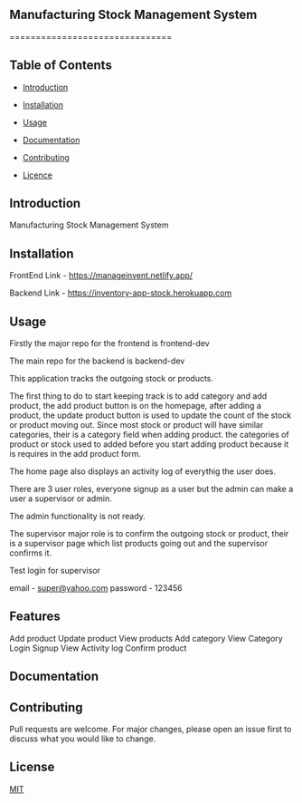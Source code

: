 
## Manufacturing Stock Management System	
===============================

## Table of Contents

- [Introduction](#introduction)

- [Installation](#installation)

- [Usage](#usage)

- [Documentation](#documentation)

- [Contributing](#contributing)

- [Licence](#usage)

## Introduction

Manufacturing Stock Management System	

## Installation

FrontEnd Link -  https://manageinvent.netlify.app/

Backend Link -  https://inventory-app-stock.herokuapp.com

## Usage

Firstly the major repo for the frontend is frontend-dev

The main repo for the backend is backend-dev

This application tracks the outgoing stock or products. 

The first thing to do to start keeping track is to add category and add product, the add product button is on the homepage,
after adding a product, the update product button is used to update the count of the stock or product moving out.
Since most stock or product will have similar categories, their is a category field when adding product. the categories of product or stock used to added before you start adding product because it is requires in the add product form.

The home page also displays an activity log of everythig the user does.

There are 3 user roles, everyone signup as a user but the admin can make a user a supervisor or admin.

The admin functionality is not ready.

The supervisor major role is to confirm the outgoing stock or product, their is a supervisor page which list products going out and the supervisor confirms it.

Test login for supervisor

email - super@yahoo.com
password - 123456

## Features

 Add product
Update product
View products
Add category
View Category
Login
Signup
View Activity log
Confirm product




## Documentation



## Contributing

Pull requests are welcome. For major changes, please open an issue first to discuss what you would like to change.

## License

[MIT](https://choosealicense.com/licenses/mit/)
